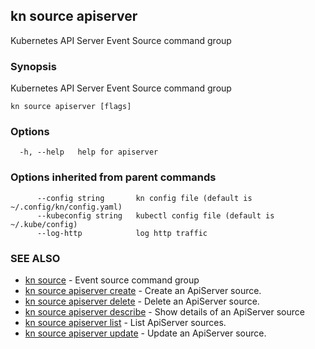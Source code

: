 ## kn source apiserver

Kubernetes API Server Event Source command group

### Synopsis

Kubernetes API Server Event Source command group

```
kn source apiserver [flags]
```

### Options

```
  -h, --help   help for apiserver
```

### Options inherited from parent commands

```
      --config string       kn config file (default is ~/.config/kn/config.yaml)
      --kubeconfig string   kubectl config file (default is ~/.kube/config)
      --log-http            log http traffic
```

### SEE ALSO

- [kn source](kn_source.md) - Event source command group
- [kn source apiserver create](kn_source_apiserver_create.md) - Create an
  ApiServer source.
- [kn source apiserver delete](kn_source_apiserver_delete.md) - Delete an
  ApiServer source.
- [kn source apiserver describe](kn_source_apiserver_describe.md) - Show details
  of an ApiServer source
- [kn source apiserver list](kn_source_apiserver_list.md) - List ApiServer
  sources.
- [kn source apiserver update](kn_source_apiserver_update.md) - Update an
  ApiServer source.
